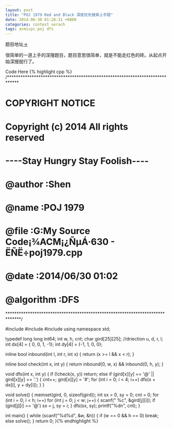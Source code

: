 ```yaml
---
layout: post
title: "POJ 1979 Red and Black 深度优先搜索上手题"
date: 2014-06-30 01:28:31 +0800
categories: contest serach
tags: acmicpc poj dfs
---
```

题目地址<a title="POJ 1979" href="http://poj.org/problem?id=1979" target="_blank">-></a>

很简单的一道上手的深搜题目，题目意思很简单，就是不能走红色的砖。从起点开始深搜就行了。

Code Here
{% highlight cpp %}
/*****************************************************************************
#       COPYRIGHT NOTICE
#       Copyright (c) 2014 All rights reserved
#       ----Stay Hungry Stay Foolish----
#
#       @author       :Shen
#       @name         :POJ 1979
#       @file         :G:My Source Code¡¾ACM¡¿ÑµÁ·630 - ËÑË÷poj1979.cpp
#       @date         :2014/06/30 01:02
#       @algorithm    :DFS
******************************************************************************/

#include <cstdio>
#include <cstring>
#include <algorithm>
using namespace std;

typedef long long int64;
int w, h, cnt;
char gird[25][25];
//driection u,  d,  r,  l;
int dx[4] = { 0,  0,  1, -1};
int dy[4] = {-1,  1,  0,  0};

inline bool inbound(int l, int r, int x)
{
    return (x >= l && x < r);
}

inline bool check(int x, int y)
{
    return inbound(0, w, x) && inbound(0, h, y);
}

void dfs(int x, int y)
{
    if (!check(x, y)) return;
    else if (gird[x][y] == '@' || gird[x][y] == '.')
    {
        cnt++;
        gird[x][y] = '#';
        for (int i = 0; i < 4; i++)
            dfs(x + dx[i], y + dy[i]);
    }
}

void solve()
{
    memset(gird, 0, sizeof(gird));
    int sx = 0, sy = 0; cnt = 0;
    for (int i = 0; i < h; i++)
    for (int j = 0; j < w; j++)
    {
        scanf(" %c", &gird[j][i]);
        if (gird[j][i] == '@') sx = j, sy = i;
    }
    dfs(sx, sy);
    printf("%dn", cnt);
}

int main()
{
    while (scanf("%d%d", &w, &h))
    {
        if (w == 0 && h == 0) break;
        else solve();
    }
    return 0;
}{% endhighlight %}
